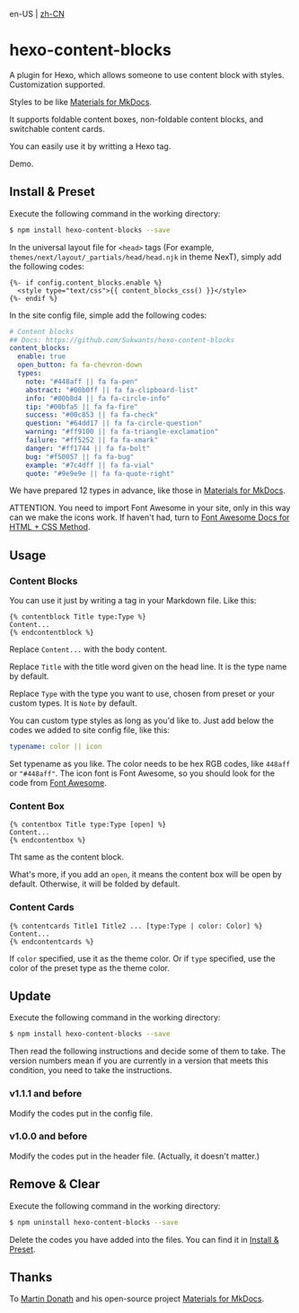 en-US | [zh-CN](./zh-CN/README.md)

# hexo-content-blocks

A plugin for Hexo, which allows someone to use content block with styles. Customization supported.

Styles to be like [Materials for MkDocs](https://github.com/squidfunk/mkdocs-material).

It supports foldable content boxes, non-foldable content blocks, and switchable content cards.

You can easily use it by writting a Hexo tag.

Demo.

<!--Needs-Fill-->

## Install & Preset

Execute the following command in the working directory:

```sh
$ npm install hexo-content-blocks --save
```

In the universal layout file for `<head>` tags (For example, `themes/next/layout/_partials/head/head.njk` in theme NexT), simply add the following codes:

```njk
{%- if config.content_blocks.enable %}
  <style type="text/css">{{ content_blocks_css() }}</style>
{%- endif %}
```

In the site config file, simple add the following codes:

```yml
# Content blocks
## Docs: https://github.com/Sukwants/hexo-content-blocks
content_blocks:
  enable: true
  open_button: fa fa-chevron-down
  types:
    note: "#448aff || fa fa-pen"
    abstract: "#00b0ff || fa fa-clipboard-list"
    info: "#00b8d4 || fa fa-circle-info"
    tip: "#00bfa5 || fa fa-fire"
    success: "#00c853 || fa fa-check"
    question: "#64dd17 || fa fa-circle-question"
    warning: "#ff9100 || fa fa-triangle-exclamation"
    failure: "#ff5252 || fa fa-xmark"
    danger: "#ff1744 || fa fa-bolt"
    bug: "#f50057 || fa fa-bug"
    example: "#7c4dff || fa fa-vial"
    quote: "#9e9e9e || fa fa-quote-right"
```

We have prepared 12 types in advance, like those in [Materials for MkDocs](https://github.com/squidfunk/mkdocs-material).

ATTENTION. You need to import Font Awesome in your site, only in this way can we make the icons work. If haven't had, turn to [Font Awesome Docs for HTML + CSS Method](https://fontawesome.com/v6/docs/web/setup/host-yourself/webfonts).

## Usage

### Content Blocks

You can use it just by writing a tag in your Markdown file. Like this:

```njk
{% contentblock Title type:Type %}
Content...
{% endcontentblock %}
```

Replace `Content...` with the body content.

Replace `Title` with the title word given on the head line. It is the type name by default.

Replace `Type` with the type you want to use, chosen from preset or your custom types. It is `Note` by default.

You can custom type styles as long as you'd like to. Just add below the codes we added to site config file, like this:

```yml
typename: color || icon
```

Set typename as you like. The color needs to be hex RGB codes, like `448aff` or `"#448aff"`. The icon font is Font Awesome, so you should look for the code from [Font Awesome](https://fontawesome.com/icons).

### Content Box

```njk
{% contentbox Title type:Type [open] %}
Content...
{% endcontentbox %}
```

Tht same as the content block.

What's more, if you add an `open`, it means the content box will be open by default. Otherwise, it will be folded by default.

### Content Cards

```njk
{% contentcards Title1 Title2 ... [type:Type | color: Color] %}
Content...
{% endcontentcards %}
```

If `color` specified, use it as the theme color. Or if `type` specified, use the color of the preset type as the theme color.

## Update

Execute the following command in the working directory:

```sh
$ npm install hexo-content-blocks --save
```

Then read the following instructions and decide some of them to take. The version numbers mean if you are currently in a version that meets this condition, you need to take the instructions.

### v1.1.1 and before

Modify the codes put in the config file.

### v1.0.0 and before

Modify the codes put in the header file. (Actually, it doesn't matter.)

## Remove & Clear

Execute the following command in the working directory:

```sh
$ npm uninstall hexo-content-blocks --save
```

Delete the codes you have added into the files. You can find it in [Install & Preset](#install--preset).

## Thanks

To [Martin Donath](https://github.com/squidfunk) and his open-source project [Materials for MkDocs](https://github.com/squidfunk/mkdocs-material).
